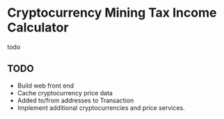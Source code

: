 # Cryptocurrency Mining Tax Income Calculator

todo

## TODO

* Build web front end
* Cache cryptocurrency price data
* Added to/from addresses to Transaction
* Implement additional cryptocurrencies and price services.
